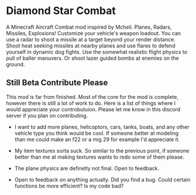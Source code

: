 # Diamond Star Combat
 
A Minecraft Aircraft Combat mod inspired by Mcheli. Planes, Radars, Missiles, Explosions! Customize your vehicle's weapon loadout. You can use a radar to shoot a missile at a target beyond your render distance. Shoot heat seeking missiles at nearby planes and use flares to defend yourself in dynamic dog fights. Use the somewhat realistic flight physics to pull of baller manuvers. Or shoot lazer guided bombs at enemies on the ground. 

## Still Beta Contribute Please

This mod is far from finished. Most of the core for the mod is complete, however there is still a lot of work to do. Here is a list of things where I would appreciate your controbutuion. Please let me know in this discord server if you plan on contributing. 

- I want to add more planes, helicoptors, cars, tanks, boats, and any other vehicle type you think would be cool. If someone better at modeling than me could make an f22 or a mig 29 for example I'd appreciate it. 

- My item textures sorta suck. So similar to the previous point, if someone better than me at making textures wants to redo some of them please.

- The plane physics are definetly not final. Open to feedback.

- Open to feedback on anything actually. Did you find a bug. Could certain functions be more efficient? Is my code bad?
